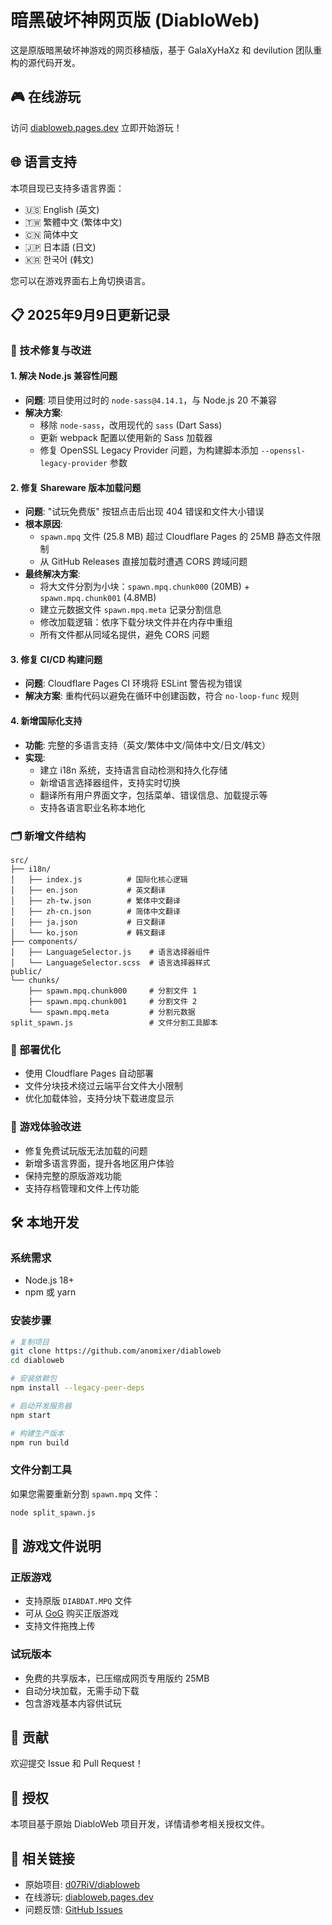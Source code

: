 # 暗黑破坏神网页版 (DiabloWeb)

这是原版暗黑破坏神游戏的网页移植版，基于 GalaXyHaXz 和 devilution 团队重构的源代码开发。

## 🎮 在线游玩

访问 [diabloweb.pages.dev](https://diabloweb.pages.dev) 立即开始游玩！

## 🌐 语言支持

本项目现已支持多语言界面：
- 🇺🇸 English (英文)
- 🇹🇼 繁體中文 (繁体中文)
- 🇨🇳 简体中文
- 🇯🇵 日本語 (日文)
- 🇰🇷 한국어 (韩文)

您可以在游戏界面右上角切换语言。

## 📋 2025年9月9日更新记录

### 🔧 技术修复与改进

#### 1. 解决 Node.js 兼容性问题
- **问题**: 项目使用过时的 `node-sass@4.14.1`，与 Node.js 20 不兼容
- **解决方案**: 
  - 移除 `node-sass`，改用现代的 `sass` (Dart Sass)
  - 更新 webpack 配置以使用新的 Sass 加载器
  - 修复 OpenSSL Legacy Provider 问题，为构建脚本添加 `--openssl-legacy-provider` 参数

#### 2. 修复 Shareware 版本加载问题
- **问题**: "试玩免费版" 按钮点击后出现 404 错误和文件大小错误
- **根本原因**: 
  - `spawn.mpq` 文件 (25.8 MB) 超过 Cloudflare Pages 的 25MB 静态文件限制
  - 从 GitHub Releases 直接加载时遭遇 CORS 跨域问题
- **最终解决方案**:
  - 将大文件分割为小块：`spawn.mpq.chunk000` (20MB) + `spawn.mpq.chunk001` (4.8MB)
  - 建立元数据文件 `spawn.mpq.meta` 记录分割信息
  - 修改加载逻辑：依序下载分块文件并在内存中重组
  - 所有文件都从同域名提供，避免 CORS 问题

#### 3. 修复 CI/CD 构建问题
- **问题**: Cloudflare Pages CI 环境将 ESLint 警告视为错误
- **解决方案**: 重构代码以避免在循环中创建函数，符合 `no-loop-func` 规则

#### 4. 新增国际化支持
- **功能**: 完整的多语言支持（英文/繁体中文/简体中文/日文/韩文）
- **实现**:
  - 建立 i18n 系统，支持语言自动检测和持久化存储
  - 新增语言选择器组件，支持实时切换
  - 翻译所有用户界面文字，包括菜单、错误信息、加载提示等
  - 支持各语言职业名称本地化

### 🗂️ 新增文件结构
```
src/
├── i18n/
│   ├── index.js          # 国际化核心逻辑
│   ├── en.json           # 英文翻译
│   ├── zh-tw.json        # 繁体中文翻译
│   ├── zh-cn.json        # 简体中文翻译
│   ├── ja.json           # 日文翻译
│   └── ko.json           # 韩文翻译
├── components/
│   ├── LanguageSelector.js    # 语言选择器组件
│   └── LanguageSelector.scss  # 语言选择器样式
public/
└── chunks/
    ├── spawn.mpq.chunk000     # 分割文件 1
    ├── spawn.mpq.chunk001     # 分割文件 2
    └── spawn.mpq.meta         # 分割元数据
split_spawn.js                 # 文件分割工具脚本
```

### 🚀 部署优化
- 使用 Cloudflare Pages 自动部署
- 文件分块技术绕过云端平台文件大小限制
- 优化加载体验，支持分块下载进度显示

### 🎯 游戏体验改进
- 修复免费试玩版无法加载的问题
- 新增多语言界面，提升各地区用户体验
- 保持完整的原版游戏功能
- 支持存档管理和文件上传功能

## 🛠️ 本地开发

### 系统需求
- Node.js 18+ 
- npm 或 yarn

### 安装步骤
```bash
# 复制项目
git clone https://github.com/anomixer/diabloweb
cd diabloweb

# 安装依赖包
npm install --legacy-peer-deps

# 启动开发服务器
npm start

# 构建生产版本
npm run build
```

### 文件分割工具
如果您需要重新分割 `spawn.mpq` 文件：
```bash
node split_spawn.js
```

## 📁 游戏文件说明

### 正版游戏
- 支持原版 `DIABDAT.MPQ` 文件
- 可从 [GoG](https://www.gog.com/game/diablo) 购买正版游戏
- 支持文件拖拽上传

### 试玩版本
- 免费的共享版本，已压缩成网页专用版约 25MB
- 自动分块加载，无需手动下载
- 包含游戏基本内容供试玩

## 🤝 贡献

欢迎提交 Issue 和 Pull Request！

## 📄 授权

本项目基于原始 DiabloWeb 项目开发，详情请参考相关授权文件。

## 🔗 相关链接

- 原始项目: [d07RiV/diabloweb](https://github.com/d07RiV/diabloweb)
- 在线游玩: [diabloweb.pages.dev](https://diabloweb.pages.dev)
- 问题反馈: [GitHub Issues](https://github.com/anomixer/diabloweb/issues)
